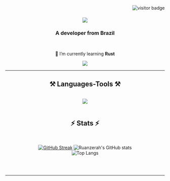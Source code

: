 <img align="right" src="https://visitor-badge.laobi.icu/badge?page_id=Ruanzerah.Ruanzerah" alt="visitor badge" />

<h1 align="center">
    <img src="https://readme-typing-svg.herokuapp.com/?font=Righteous&size=35&center=true&vCenter=true&width=500&height=70&duration=4000&lines=Hi+There!+👋;+I'm+Ruan!;" />
</h1>

<h3 align="center">A developer from Brazil </h3>

<br/>

<div align="center">
 
 🌱 I’m currently learning **Rust**

 </div>
 
<div align="center"> 
  <a href="mailto:ruanlima2023@outlook.com">
    <img src="https://img.shields.io/badge/Gmail-333333?style=for-the-badge&logo=gmail&logoColor=red" />
  </a>
</div>

<hr/>
 
<h2 align="center">⚒️ Languages-Tools ⚒️</h2>
<br/>
<div align="center">
    <img src="https://skillicons.dev/icons?i=rust,java,lua,docker" /><br>
</div>

<br/>

<h2 align="center">⚡ Stats ⚡</h2>
<br>

<div align="center">
    
  [![GitHub Streak](https://streak-stats.demolab.com?user=Ruanzerah&theme=catppuccin-macchiato&hide_border=true&date_format=M%20j%5B%2C%20Y%5D)](https://git.io/streak-stats)
  ![Ruanzerah's GitHub stats](https://github-readme-stats.vercel.app/api?username=Ruanzerah&show_icons=true&bg_color=00000000)
  <br/>
  ![Top Langs](https://github-readme-stats.vercel.app/api/top-langs/?username=Ruanzerah&layout=compact)
</div>

<br/><br/>

<hr/>

